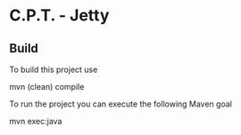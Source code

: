 C.P.T. - Jetty
==============

Build
-----
To build this project use

   mvn (clean) compile

To run the project you can execute the following Maven goal

   mvn exec:java
